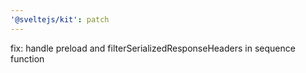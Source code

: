 ```yaml
---
'@sveltejs/kit': patch
---
```


fix: handle preload and filterSerializedResponseHeaders in sequence function
